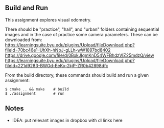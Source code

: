 Build and Run
---
This assignment explores visual odometry.

There should be "practice", "hall", and "urban" folders containing sequential images and in the case of practice some camera parameters. These can be downloaded from:
https://learningsuite.byu.edu/plugins/Upload/fileDownload.php?fileId=70bc46e1-UhXh-hNbJ-gLLh-wW1897bd8402
https://drive.google.com/file/d/0BxkJlgmKnD54WFBhdzVIZ25mdzQ/view
https://learningsuite.byu.edu/plugins/Upload/fileDownload.php?fileId=221d9283-BWOd-EeKx-2kjP-ZR0b42898dfc

From the build directory, these commands should build and run a given assignment:
```
$ cmake .. && make    # build
$ ./assignment        # run
```

Notes
---
 * IDEA: put relevant images in dropbox with dl links here
